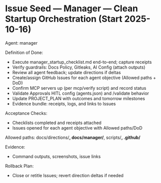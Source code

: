 # Issue Seed — Manager — Clean Startup Orchestration (Start 2025-10-16)

Agent: manager

Definition of Done:
- Execute manager_startup_checklist.md end-to-end; capture receipts
- Verify guardrails: Docs Policy, Gitleaks, AI Config (attach outputs)
- Review all agent feedback; update directions if deltas
- Create/assign GitHub Issues for each agent objective (Allowed paths + DoD)
- Confirm MCP servers up (per mcp/verify script) and record status
- Validate Approvals HITL config (agents.json) and /validate behavior
- Update PROJECT_PLAN with outcomes and tomorrow milestones
- Evidence bundle: receipts, logs, and links to Issues

Acceptance Checks:
- Checklists completed and receipts attached
- Issues opened for each agent objective with Allowed paths/DoD

Allowed paths: docs/directions/**, docs/manager/**, scripts/**, .github/**

Evidence:
- Command outputs, screenshots, issue links

Rollback Plan:
- Close or retitle Issues; revert direction deltas if needed

